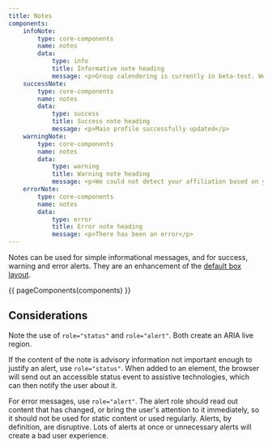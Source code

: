 ```yaml
---
title: Notes
components:
    infoNote:
        type: core-components
        name: notes
        data:
            type: info
            title: Informative note heading
            message: <p>Group calendering is currently in beta-test. We encourage everyone to use it and report feedback and issues to its <a href="#1">dedicated GitHub repository</a></p>
    successNote:
        type: core-components
        name: notes
        data:
            type: success
            title: Success note heading
            message: <p>Main profile successfully updated</p>
    warningNote:
        type: core-components
        name: notes
        data:
            type: warning
            title: Warning note heading
            message: <p>We could not detect your affiliation based on your email address. Please select your affiliation below or <a href="#2">go back to use your corporate email address.</a></p>
    errorNote:
        type: core-components
        name: notes
        data:
            type: error
            title: Error note heading
            message: <p>There has been an error</p>
---
```

Notes can be used for simple informational messages, and for success, warning and error alerts. They are an enhancement of the [default box layout](https://amplify.studio24.net/amplify/layout-helpers/box.md#default-box).

{{ pageComponents(components) }}

Considerations
--------------

Note the use of `role="status"` and `role="alert"`. Both create an ARIA live region.

If the content of the note is advisory information not important enough to justify an alert, use `role="status"`. When added to an element, the browser will send out an accessible status event to assistive technologies, which can then notify the user about it.

For error messages, use `role="alert"`. The alert role should read out content that has changed, or bring the user's attention to it immediately, so it should not be used for static content or used regularly. Alerts, by definition, are disruptive. Lots of alerts at once or unnecessary alerts will create a bad user experience.